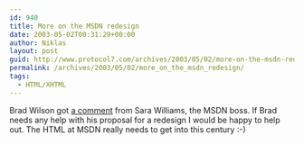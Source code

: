 ```yaml
---
id: 940
title: More on the MSDN redesign
date: 2003-05-02T00:31:29+00:00
author: Niklas
layout: post
guid: http://www.protocol7.com/archives/2003/05/02/more-on-the-msdn-redesign/
permalink: /archives/2003/05/02/more_on_the_msdn_redesign/
tags:
  - HTML/XHTML
---
```

<div class='microid-5b730a0813241cfb012cba7b7522702544e93ad0'>
  <p>
    Brad Wilson got <a href="http://dotnetguy.techieswithcats.com/archives/003025.shtml">a comment</a> from Sara Williams, the MSDN boss. If Brad needs any help with his proposal for a redesign I would be happy to help out. The HTML at MSDN really needs to get into this century :-)
  </p>
</div>